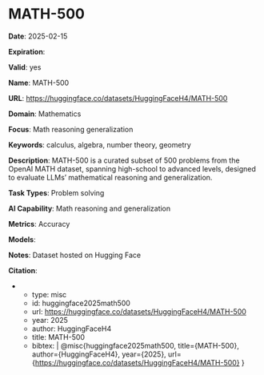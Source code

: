 # MATH-500

**Date**: 2025-02-15

**Expiration**: 

**Valid**: yes

**Name**: MATH-500

**URL**: https://huggingface.co/datasets/HuggingFaceH4/MATH-500

**Domain**: Mathematics

**Focus**: Math reasoning generalization

**Keywords**: calculus, algebra, number theory, geometry

**Description**: MATH-500 is a curated subset of 500 problems from the OpenAI MATH dataset, spanning high-school to advanced levels, designed to evaluate LLMs’ mathematical reasoning and  generalization. 

**Task Types**: Problem solving

**AI Capability**: Math reasoning and generalization

**Metrics**: Accuracy

**Models**: 

**Notes**: Dataset hosted on Hugging Face

**Citation**:

-
  - type: misc
  - id: huggingface2025math500
  - url: https://huggingface.co/datasets/HuggingFaceH4/MATH-500
  - year: 2025
  - author: HuggingFaceH4
  - title: MATH-500
  - bibtex: |
      @misc{huggingface2025math500,
        title={MATH-500},
        author={HuggingFaceH4},
        year={2025},
        url={https://huggingface.co/datasets/HuggingFaceH4/MATH-500}
      }

